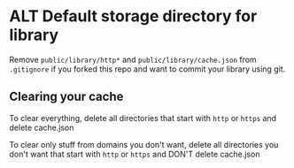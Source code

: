 # ALT Default storage directory for library

Remove `public/library/http*` and `public/library/cache.json` from `.gitignore` if you forked this repo and want to commit your library using git.

## Clearing your cache

To clear everything, delete all directories that start with `http` or `https` and delete cache.json

To clear only stuff from domains you don't want, delete all directories you don't want that start with `http` or `https` and DON'T delete cache.json

